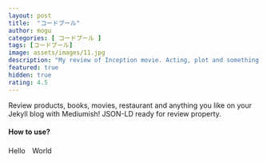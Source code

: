 ```yaml
---
layout: post
title:  "コードブール"
author: mogu
categories: [ コードブール ]
tags: [コードブール]
image: assets/images/11.jpg
description: "My review of Inception movie. Acting, plot and something else in this short description."
featured: true
hidden: true
rating: 4.5
---
```


Review products, books, movies, restaurant and anything you like on your Jekyll blog with Mediumish! JSON-LD ready for review property.

#### How to use?

Hello　World
